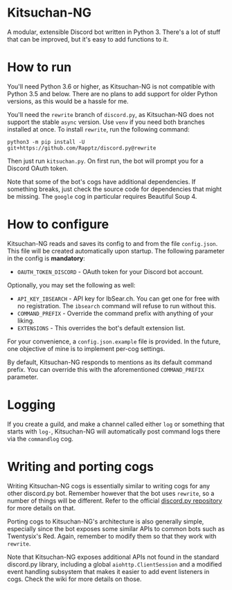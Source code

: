 # Kitsuchan-NG

A modular, extensible Discord bot written in Python 3. There's a lot of stuff that can be
improved, but it's easy to add functions to it.

# How to run
You'll need Python 3.6 or higher, as Kitsuchan-NG is not compatible with Python 3.5 and below.
There are no plans to add support for older Python versions, as this would be a hassle for me.

You'll need the `rewrite` branch of `discord.py`, as Kitsuchan-NG does not support the stable
`async` version. Use `venv` if you need both branches installed at once. To install `rewrite`,
run the following command:

```python3 -m pip install -U git+https://github.com/Rapptz/discord.py@rewrite```

Then just run `kitsuchan.py`. On first run, the bot will prompt you for a Discord OAuth token.

Note that some of the bot's cogs have additional dependencies. If something breaks, just check
the source code for dependencies that might be missing. The `google` cog in particular requires
Beautiful Soup 4.

# How to configure

Kitsuchan-NG reads and saves its config to and from the file `config.json`. This file will be
created automatically upon startup. The following parameter in the config is **mandatory**:

* `OAUTH_TOKEN_DISCORD` - OAuth token for your Discord bot account.

Optionally, you may set the following as well:

* `API_KEY_IBSEARCH` - API key for IbSear.ch. You can get one for free with no registration.
  The `ibsearch` command will refuse to run without this.
* `COMMAND_PREFIX` - Override the command prefix with anything of your liking.
* `EXTENSIONS` - This overrides the bot's default extension list.

For your convenience, a `config.json.example` file is provided. In the future, one objective of
mine is to implement per-cog settings.

By default, Kitsuchan-NG responds to mentions as its default command prefix. You can override this
with the aforementioned `COMMAND_PREFIX` parameter.

# Logging

If you create a guild, and make a channel called either `log` or something that starts with `log-`,
Kitsuchan-NG will automatically post command logs there via the `commandlog` cog.

# Writing and porting cogs

Writing Kitsuchan-NG cogs is essentially similar to writing cogs for any other discord.py bot.
Remember however that the bot uses `rewrite`, so a number of things will be different. Refer to the
official [discord.py repository](https://github.com/Rapptz/discord.py/tree/rewrite/) for more
details on that.

Porting cogs to Kitsuchan-NG's architecture is also generally simple, especially since the bot
exposes some similar APIs to common bots such as Twentysix's Red. Again, remember to modify them so
that they work with `rewrite`.

Note that Kitsuchan-NG exposes additional APIs not found in the standard discord.py library, including
a global `aiohttp.ClientSession` and a modified event handling subsystem that makes it easier to
add event listeners in cogs. Check the wiki for more details on those.
